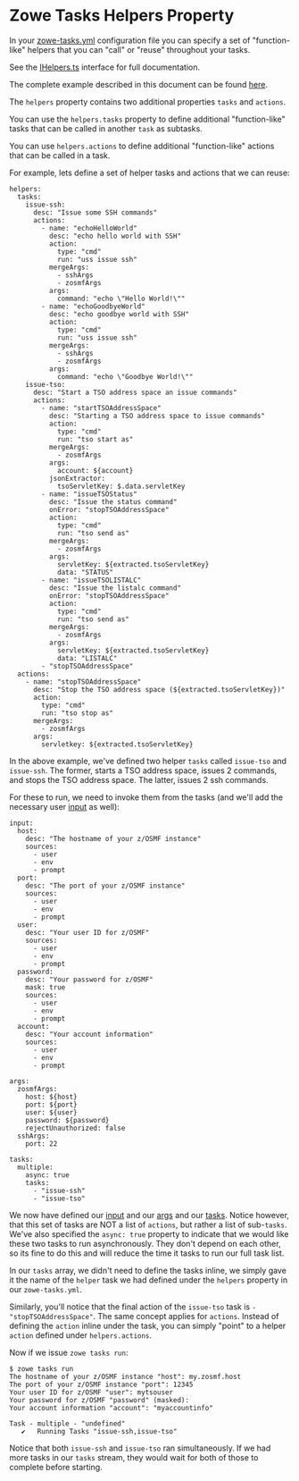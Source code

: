 # Zowe Tasks Helpers Property
In your [zowe-tasks.yml](./config.md) configuration file you can specify a set of "function-like" helpers that you can "call" or "reuse" throughout your tasks. 

See the [IHelpers.ts](../src/api/interface/config/IHelpers.ts) interface for full documentation.

The complete example described in this document can be found [here](../example/more/helpers/zowe-tasks.yml).

The `helpers` property contains two additional properties `tasks` and `actions`. 

You can use the `helpers.tasks` property to define additional "function-like" tasks that can be called in another `task` as subtasks. 

You can use `helpers.actions` to define additional "function-like" actions that can be called in a task. 

For example, lets define a set of helper tasks and actions that we can reuse:
```
helpers:
  tasks:
    issue-ssh:
      desc: "Issue some SSH commands"
      actions:
        - name: "echoHelloWorld"
          desc: "echo hello world with SSH"
          action: 
            type: "cmd"
            run: "uss issue ssh"
          mergeArgs:
            - sshArgs
            - zosmfArgs
          args:
            command: "echo \"Hello World!\""
        - name: "echoGoodbyeWorld"
          desc: "echo goodbye world with SSH"
          action: 
            type: "cmd"
            run: "uss issue ssh"
          mergeArgs:
            - sshArgs
            - zosmfArgs
          args:
            command: "echo \"Goodbye World!\""
    issue-tso:
      desc: "Start a TSO address space an issue commands"
      actions:
        - name: "startTSOAddressSpace"
          desc: "Starting a TSO address space to issue commands"
          action:
            type: "cmd"
            run: "tso start as"
          mergeArgs:
            - zosmfArgs
          args:
            account: ${account}
          jsonExtractor:
            tsoServletKey: $.data.servletKey     
        - name: "issueTSOStatus"
          desc: "Issue the status command"
          onError: "stopTSOAddressSpace"
          action:
            type: "cmd"
            run: "tso send as"
          mergeArgs:
            - zosmfArgs
          args:
            servletKey: ${extracted.tsoServletKey}
            data: "STATUS"
        - name: "issueTSOLISTALC"
          desc: "Issue the listalc command"
          onError: "stopTSOAddressSpace"
          action:
            type: "cmd"
            run: "tso send as"
          mergeArgs:
            - zosmfArgs
          args:
            servletKey: ${extracted.tsoServletKey}
            data: "LISTALC"
        - "stopTSOAddressSpace"
  actions:
    - name: "stopTSOAddressSpace"
      desc: "Stop the TSO address space (${extracted.tsoServletKey})"
      action:
        type: "cmd"
        run: "tso stop as"
      mergeArgs:
        - zosmfArgs
      args:
        servletkey: ${extracted.tsoServletKey}
```

In the above example, we've defined two helper `tasks` called `issue-tso` and `issue-ssh`. The former, starts a TSO address space, issues 2 commands, and stops the TSO address space. The latter, issues 2 ssh commands. 

For these to run, we need to invoke them from the tasks (and we'll add the necessary user [input](./input.md) as well):
```
input: 
  host:
    desc: "The hostname of your z/OSMF instance"
    sources:
      - user
      - env
      - prompt
  port:
    desc: "The port of your z/OSMF instance"
    sources:
      - user
      - env
      - prompt
  user: 
    desc: "Your user ID for z/OSMF" 
    sources: 
      - user
      - env
      - prompt
  password:
    desc: "Your password for z/OSMF"
    mask: true
    sources: 
      - user
      - env
      - prompt
  account: 
    desc: "Your account information"
    sources:
      - user
      - env
      - prompt

args:
  zosmfArgs:
    host: ${host}
    port: ${port}
    user: ${user}
    password: ${password}
    rejectUnauthorized: false
  sshArgs:
    port: 22

tasks:
  multiple:
    async: true
    tasks:
      - "issue-ssh"
      - "issue-tso"
```

We now have defined our [input](./input.md) and our [args](./args.md) and our [tasks](./starter.md). Notice however, that this set of tasks are NOT a list of `actions`, but rather a list of sub-`tasks`. We've also specified the `async: true` property to indicate that we would like these two tasks to run asynchronously. They don't depend on each other, so its fine to do this and will reduce the time it tasks to run our full task list.

In our `tasks` array, we didn't need to define the tasks inline, we simply gave it the name of the `helper` task we had defined under the `helpers` property in our `zowe-tasks.yml`. 

Similarly, you'll notice that the final action of the `issue-tso` task is `- "stopTSOAddressSpace"`. The same concept applies for `actions`. Instead of defining the `action` inline under the task, you can simply "point" to a helper `action` defined under `helpers.actions`. 

Now if we issue `zowe tasks run`:
```
$ zowe tasks run
The hostname of your z/OSMF instance "host": my.zosmf.host
The port of your z/OSMF instance "port": 12345
Your user ID for z/OSMF "user": mytsouser
Your password for z/OSMF "password" (masked):
Your account information "account": "myaccountinfo"

Task - multiple - "undefined"
   ✔   Running Tasks "issue-ssh,issue-tso"

```

Notice that both `issue-ssh` and `issue-tso` ran simultaneously. If we had more tasks in our `tasks` stream, they would wait for both of those to complete before starting. 